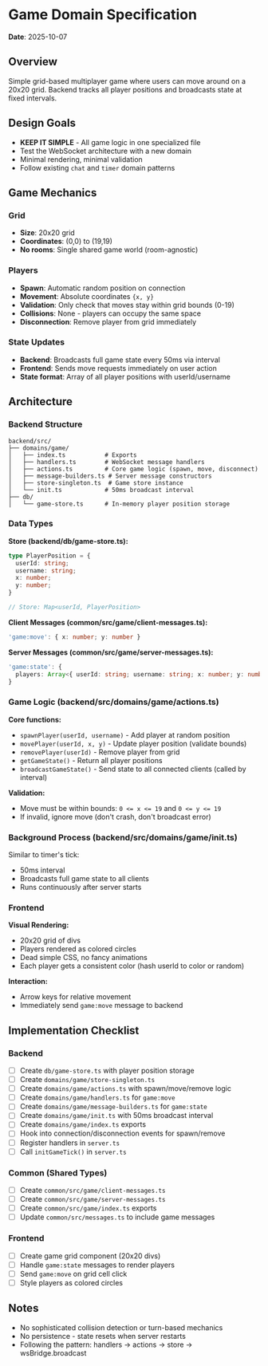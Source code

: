 # Game Domain Specification

**Date**: 2025-10-07

## Overview
Simple grid-based multiplayer game where users can move around on a 20x20 grid. Backend tracks all player positions and broadcasts state at fixed intervals.

## Design Goals
- **KEEP IT SIMPLE** - All game logic in one specialized file
- Test the WebSocket architecture with a new domain
- Minimal rendering, minimal validation
- Follow existing `chat` and `timer` domain patterns

## Game Mechanics

### Grid
- **Size**: 20x20 grid
- **Coordinates**: (0,0) to (19,19)
- **No rooms**: Single shared game world (room-agnostic)

### Players
- **Spawn**: Automatic random position on connection
- **Movement**: Absolute coordinates `{x, y}`
- **Validation**: Only check that moves stay within grid bounds (0-19)
- **Collisions**: None - players can occupy the same space
- **Disconnection**: Remove player from grid immediately

### State Updates
- **Backend**: Broadcasts full game state every 50ms via interval
- **Frontend**: Sends move requests immediately on user action
- **State format**: Array of all player positions with userId/username

## Architecture

### Backend Structure

```
backend/src/
├── domains/game/
│   ├── index.ts           # Exports
│   ├── handlers.ts        # WebSocket message handlers
│   ├── actions.ts         # Core game logic (spawn, move, disconnect)
│   ├── message-builders.ts # Server message constructors
│   ├── store-singleton.ts  # Game store instance
│   └── init.ts            # 50ms broadcast interval
├── db/
│   └── game-store.ts      # In-memory player position storage
```

### Data Types

**Store (backend/db/game-store.ts):**
```typescript
type PlayerPosition = {
  userId: string;
  username: string;
  x: number;
  y: number;
}

// Store: Map<userId, PlayerPosition>
```

**Client Messages (common/src/game/client-messages.ts):**
```typescript
'game:move': { x: number; y: number }
```

**Server Messages (common/src/game/server-messages.ts):**
```typescript
'game:state': {
  players: Array<{ userId: string; username: string; x: number; y: number }>
}
```

### Game Logic (backend/src/domains/game/actions.ts)

**Core functions:**
- `spawnPlayer(userId, username)` - Add player at random position
- `movePlayer(userId, x, y)` - Update player position (validate bounds)
- `removePlayer(userId)` - Remove player from grid
- `getGameState()` - Return all player positions
- `broadcastGameState()` - Send state to all connected clients (called by interval)

**Validation:**
- Move must be within bounds: `0 <= x <= 19` and `0 <= y <= 19`
- If invalid, ignore move (don't crash, don't broadcast error)

### Background Process (backend/src/domains/game/init.ts)

Similar to timer's tick:
- 50ms interval
- Broadcasts full game state to all clients
- Runs continuously after server starts

### Frontend

**Visual Rendering:**
- 20x20 grid of divs
- Players rendered as colored circles
- Dead simple CSS, no fancy animations
- Each player gets a consistent color (hash userId to color or random)

**Interaction:**

- Arrow keys for relative movement
- Immediately send `game:move` message to backend

## Implementation Checklist

### Backend
- [ ] Create `db/game-store.ts` with player position storage
- [ ] Create `domains/game/store-singleton.ts`
- [ ] Create `domains/game/actions.ts` with spawn/move/remove logic
- [ ] Create `domains/game/handlers.ts` for `game:move`
- [ ] Create `domains/game/message-builders.ts` for `game:state`
- [ ] Create `domains/game/init.ts` with 50ms broadcast interval
- [ ] Create `domains/game/index.ts` exports
- [ ] Hook into connection/disconnection events for spawn/remove
- [ ] Register handlers in `server.ts`
- [ ] Call `initGameTick()` in `server.ts`

### Common (Shared Types)
- [ ] Create `common/src/game/client-messages.ts`
- [ ] Create `common/src/game/server-messages.ts`
- [ ] Create `common/src/game/index.ts` exports
- [ ] Update `common/src/messages.ts` to include game messages

### Frontend
- [ ] Create game grid component (20x20 divs)
- [ ] Handle `game:state` messages to render players
- [ ] Send `game:move` on grid cell click
- [ ] Style players as colored circles

## Notes
- No sophisticated collision detection or turn-based mechanics
- No persistence - state resets when server restarts
- Following the pattern: handlers → actions → store → wsBridge.broadcast
